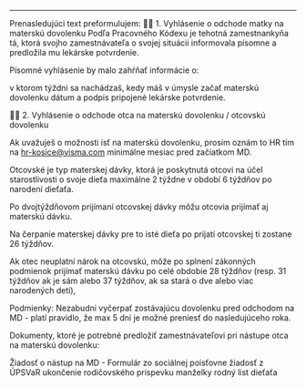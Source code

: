 

---

Prenasledujúci text preformulujem:
👩‍🍼 1. Vyhlásenie o odchode matky na materskú dovolenku
Podľa Pracovného Kódexu je tehotná zamestnankyňa tá, ktorá svojho zamestnávateľa o svojej situácii informovala písomne a predložila mu lekárske potvrdenie.

Písomné vyhlásenie by malo zahŕňať informácie o:

v ktorom týždni sa nachádzaš,
kedy máš v úmysle začať materskú dovolenku
dátum a podpis
pripojené lekárske potvrdenie.

👨‍🍼 2. Vyhlásenie o odchode otca na materskú dovolenku / otcovskú dovolenku

Ak uvažuješ o možnosti ísť na materskú dovolenku, prosím oznám to HR tím na hr-kosice@visma.com minimálne mesiac pred začiatkom MD.

Otcovské
je typ materskej dávky, ktorá je poskytnutá otcovi na účel starostlivosti o svoje dieťa maximálne 2 týždne v období 6 týždňov po narodení dieťaťa.

Po dvojtýždňovom prijímaní otcovskej dávky môžu otcovia prijímať aj materskú dávku.

Na čerpanie materskej dávky pre to isté dieťa po prijatí otcovskej ti zostane 26 týždňov.

Ak otec neuplatní nárok na otcovskú, môže po splnení zákonných podmienok prijímať materskú dávku po celé obdobie 28 týždňov (resp. 31 týždňov ak je sám alebo 37 týždňov, ak sa stará o dve alebo viac narodených detí),

Podmienky:
Nezabudni vyčerpať zostávajúcu dovolenku pred odchodom na MD - platí pravidlo, že max 5 dní je možné preniesť do nasledujúceho roka.

Dokumenty, ktoré je potrebné predložiť zamestnávateľovi pri nástupe otca na materskú dovolenku:

Žiadosť o nástup na MD - Formulár zo sociálnej poisťovne
žiadosť z ÚPSVaR ukončenie rodičovského príspevku manželky
rodný list dieťaťa
